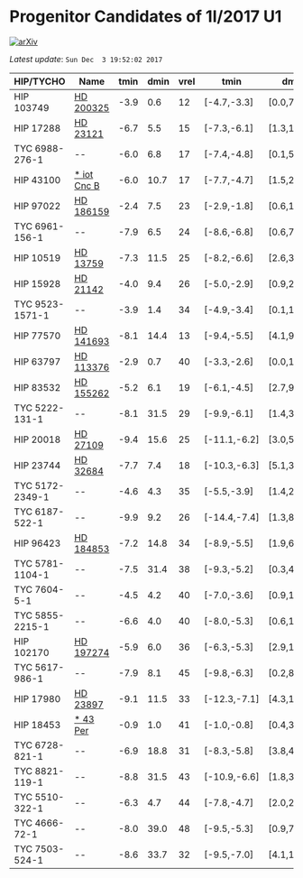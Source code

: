 # Progenitor Candidates of 1I/2017 U1

[![arXiv](http://img.shields.io/badge/arXiv-1711.09397-orange.svg?style=flat)](http://arxiv.org/abs/1711.09397)

_Latest update_: ``Sun Dec  3 19:52:02 2017``

|HIP/TYCHO|Name|tmin|dmin|vrel|tmin|dmin|vrel|Ppos|Pvmed|Pdist|Pprob|
|--|--|--|--|--|--|--|--|--|--|--|--|
|  HIP 103749 |  [HD 200325](http://simbad.u-strasbg.fr/simbad/sim-id?Ident=HD%20200325) | -3.9 | 0.6 | 12 | [-4.7,-3.3] | [0.0,7.6] | [10,14] | -3.5 | -2.3 | -4.1 | -7.5 |
|  HIP 17288 |  [HD 23121](http://simbad.u-strasbg.fr/simbad/sim-id?Ident=HD%2023121) | -6.7 | 5.5 | 15 | [-7.3,-6.1] | [1.3,13.9] | [14,16] | -4.6 | -2.9 | -4.6 | -9.3 |
|  TYC 6988-276-1 |  -- | -6.0 | 6.8 | 17 | [-7.4,-4.8] | [0.1,53.4] | [14,20] | -4.9 | -2.9 | -4.7 | -9.5 |
|  HIP 43100 |  [* iot Cnc B](http://simbad.u-strasbg.fr/simbad/sim-id?Ident=*%20iot%20Cnc%20B) | -6.0 | 10.7 | 17 | [-7.7,-4.7] | [1.5,25.0] | [12,20] | -5.3 | -3.4 | -4.6 | -9.9 |
|  HIP 97022 |  [HD 186159](http://simbad.u-strasbg.fr/simbad/sim-id?Ident=HD%20186159) | -2.4 | 7.5 | 23 | [-2.9,-1.8] | [0.6,13.2] | [21,25] | -6.2 | -4.2 | -4.2 | -10.6 |
|  TYC 6961-156-1 |  -- | -7.9 | 6.5 | 24 | [-8.6,-6.8] | [0.6,71.4] | [22,26] | -6.5 | -4.1 | -5.2 | -11.7 |
|  HIP 10519 |  [HD 13759](http://simbad.u-strasbg.fr/simbad/sim-id?Ident=HD%2013759) | -7.3 | 11.5 | 25 | [-8.2,-6.6] | [2.6,38.1] | [22,27] | -6.8 | -4.2 | -5.1 | -12.0 |
|  HIP 15928 |  [HD 21142](http://simbad.u-strasbg.fr/simbad/sim-id?Ident=HD%2021142) | -4.0 | 9.4 | 26 | [-5.0,-2.9] | [0.9,26.3] | [23,33] | -6.9 | -3.9 | -4.5 | -11.6 |
|  TYC 9523-1571-1 |  -- | -3.9 | 1.4 | 34 | [-4.9,-3.4] | [0.1,11.8] | [26,39] | -7.0 | -4.6 | -4.9 | -11.9 |
|  HIP 77570 |  [HD 141693](http://simbad.u-strasbg.fr/simbad/sim-id?Ident=HD%20141693) | -8.1 | 14.4 | 13 | [-9.4,-5.5] | [4.1,91.9] | [11,20] | -7.1 | -2.6 | -4.7 | -11.7 |
|  HIP 63797 |  [HD 113376](http://simbad.u-strasbg.fr/simbad/sim-id?Ident=HD%20113376) | -2.9 | 0.7 | 40 | [-3.3,-2.6] | [0.0,13.6] | [37,44] | -7.2 | -6.3 | -4.8 | -11.9 |
|  HIP 83532 |  [HD 155262](http://simbad.u-strasbg.fr/simbad/sim-id?Ident=HD%20155262) | -5.2 | 6.1 | 19 | [-6.1,-4.5] | [2.7,9.8] | [16,21] | -7.2 | -3.6 | -4.6 | -11.9 |
|  TYC 5222-131-1 |  -- | -8.1 | 31.5 | 29 | [-9.9,-6.1] | [1.4,315.7] | [25,45] | -7.2 | -5.0 | -5.5 | -12.5 |
|  HIP 20018 |  [HD 27109](http://simbad.u-strasbg.fr/simbad/sim-id?Ident=HD%2027109) | -9.4 | 15.6 | 25 | [-11.1,-6.2] | [3.0,540.7] | [24,48] | -7.5 | -4.1 | -5.4 | -12.9 |
|  HIP 23744 |  [HD 32684](http://simbad.u-strasbg.fr/simbad/sim-id?Ident=HD%2032684) | -7.7 | 7.4 | 18 | [-10.3,-6.3] | [5.1,37.6] | [13,23] | -7.9 | -3.3 | -5.0 | -12.8 |
|  TYC 5172-2349-1 |  -- | -4.6 | 4.3 | 35 | [-5.5,-3.9] | [1.4,20.8] | [30,40] | -8.1 | -5.9 | -5.1 | -13.2 |
|  TYC 6187-522-1 |  -- | -9.9 | 9.2 | 26 | [-14.4,-7.4] | [1.3,85.0] | [19,35] | -8.1 | -5.3 | -5.6 | -13.6 |
|  HIP 96423 |  [HD 184853](http://simbad.u-strasbg.fr/simbad/sim-id?Ident=HD%20184853) | -7.2 | 14.8 | 34 | [-8.9,-5.5] | [1.9,60.5] | [30,38] | -8.4 | -5.5 | -5.4 | -13.7 |
|  TYC 5781-1104-1 |  -- | -7.5 | 31.4 | 38 | [-9.3,-5.2] | [0.3,408.4] | [34,55] | -8.4 | -6.2 | -5.5 | -13.8 |
|  TYC 7604-5-1 |  -- | -4.5 | 4.2 | 40 | [-7.0,-3.6] | [0.9,17.4] | [25,49] | -8.4 | -6.1 | -5.2 | -13.6 |
|  TYC 5855-2215-1 |  -- | -6.6 | 4.0 | 40 | [-8.0,-5.3] | [0.6,146.3] | [39,47] | -8.8 | -6.3 | -5.3 | -14.3 |
|  HIP 102170 |  [HD 197274](http://simbad.u-strasbg.fr/simbad/sim-id?Ident=HD%20197274) | -5.9 | 6.0 | 36 | [-6.3,-5.3] | [2.9,13.5] | [35,36] | -8.8 | -5.8 | -5.3 | -14.2 |
|  TYC 5617-986-1 |  -- | -7.9 | 8.1 | 45 | [-9.8,-6.3] | [0.2,82.5] | [40,53] | -9.1 | -7.2 | -5.7 | -14.8 |
|  HIP 17980 |  [HD 23897](http://simbad.u-strasbg.fr/simbad/sim-id?Ident=HD%2023897) | -9.1 | 11.5 | 33 | [-12.3,-7.1] | [4.3,141.7] | [29,36] | -9.2 | -5.4 | -5.6 | -14.8 |
|  HIP 18453 |  [* 43 Per](http://simbad.u-strasbg.fr/simbad/sim-id?Ident=*%2043%20Per) | -0.9 | 1.0 | 41 | [-1.0,-0.8] | [0.4,3.7] | [40,43] | -9.2 | -6.5 | -3.8 | -13.1 |
|  TYC 6728-821-1 |  -- | -6.9 | 18.8 | 31 | [-8.3,-5.8] | [3.8,46.6] | [29,35] | -9.3 | -5.1 | -5.3 | -14.7 |
|  TYC 8821-119-1 |  -- | -8.8 | 31.5 | 43 | [-10.9,-6.6] | [1.8,357.8] | [35,62] | -9.4 | -6.8 | -5.8 | -15.0 |
|  TYC 5510-322-1 |  -- | -6.3 | 4.7 | 44 | [-7.8,-4.7] | [2.0,212.6] | [39,52] | -9.6 | -7.1 | -5.7 | -15.1 |
|  TYC 4666-72-1 |  -- | -8.0 | 39.0 | 48 | [-9.5,-5.3] | [0.9,702.1] | [44,85] | -9.6 | -8.0 | -5.9 | -15.3 |
|  TYC 7503-524-1 |  -- | -8.6 | 33.7 | 32 | [-9.5,-7.0] | [4.1,175.0] | [27,40] | -9.7 | -5.8 | -5.5 | -15.2 |
